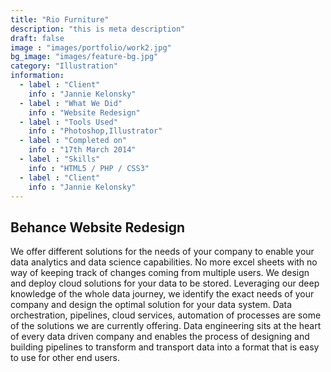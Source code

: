 ```yaml
---
title: "Rio Furniture"
description: "this is meta description"
draft: false
image : "images/portfolio/work2.jpg"
bg_image: "images/feature-bg.jpg"
category: "Illustration"
information:
  - label : "Client"
    info : "Jannie Kelonsky"
  - label : "What We Did"
    info : "Website Redesign"
  - label : "Tools Used"
    info : "Photoshop,Illustrator"
  - label : "Completed on"
    info : "17th March 2014"
  - label : "Skills"
    info : "HTML5 / PHP / CSS3"
  - label : "Client"
    info : "Jannie Kelonsky"
---
```


## Behance Website Redesign


We offer different solutions for the needs of your company to enable your data analytics and data science capabilities.
No more excel sheets with no way of keeping track of changes coming from multiple users.
We design and deploy cloud solutions for your data to be stored. 
Leveraging our deep knowledge of the whole data journey, we identify the exact needs of your company and design the optimal solution for your data system.
Data orchestration, pipelines, cloud services, automation of processes are some of the solutions we are currently offering.
Data engineering sits at the heart of every data driven company and enables the process of designing and building pipelines to transform and transport data into a format that is easy to use for other end users.
